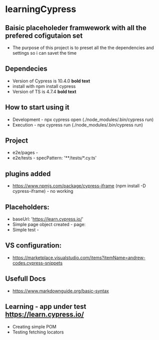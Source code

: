 # learningCypress

## Baisic placeholeder framwework with all the prefered cofigutaion set
- The purpose of this project is to preset all the the dependencies and settings so i can savet the time 

## Dependecies 
- Version of Cypress is 10.4.0 **bold text**
- install with npm install cypress 
-  Version of TS is 4.7.4 **bold text**

## How to start using it 
-  Development - npx cypress open (./node_modules/.bin/cypress run)
-  Execution - npx cypress run (./node_modules/.bin/cypress run)

## Project 
- e2e/pages - 
- e2e/tests - specPattern: '**/tests/*.cy.ts'
## plugins added
- https://www.npmjs.com/package/cypress-iframe (npm install -D cypress-iframe) - no working 

## Placeholders:
- baseUrl: 'https://learn.cypress.io/'
- Simple page object created - page: 
- Simple test - 

## VS configuration: 
- https://marketplace.visualstudio.com/items?itemName=andrew-codes.cypress-snippets

## Usefull Docs
- https://www.markdownguide.org/basic-syntax

## Learning - app under test https://learn.cypress.io/
- Creating simple POM 
- Testing fetching locators 

